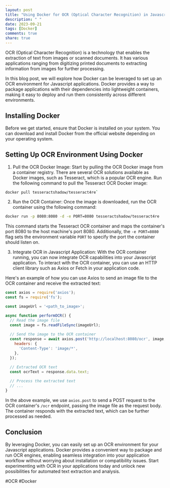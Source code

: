 ```yaml
---
layout: post
title: "Using Docker for OCR (Optical Character Recognition) in Javascript applications"
description: " "
date: 2023-09-21
tags: [Docker]
comments: true
share: true
---
```


OCR (Optical Character Recognition) is a technology that enables the extraction of text from images or scanned documents. It has various applications ranging from digitizing printed documents to extracting information from images for further processing.

In this blog post, we will explore how Docker can be leveraged to set up an OCR environment for Javascript applications. Docker provides a way to package applications with their dependencies into lightweight containers, making it easy to deploy and run them consistently across different environments.

## Installing Docker

Before we get started, ensure that Docker is installed on your system. You can download and install Docker from the official website depending on your operating system.

## Setting Up OCR Environment Using Docker

1. Pull the OCR Docker Image: Start by pulling the OCR Docker image from a container registry. There are several OCR solutions available as Docker images, such as Tesseract, which is a popular OCR engine. Run the following command to pull the Tesseract OCR Docker image:

```bash
docker pull tesseractshadow/tesseract4re`
```

2. Run the OCR Container: Once the image is downloaded, run the OCR container using the following command:

```bash
docker run -p 8080:8080 -d -e PORT=8080 tesseractshadow/tesseract4re
```

This command starts the Tesseract OCR container and maps the container's port 8080 to the host machine's port 8080. Additionally, the `-e PORT=8080` flag sets the environment variable `PORT` to specify the port the container should listen on.

3. Integrate OCR in Javascript Application: With the OCR container running, you can now integrate OCR capabilities into your Javascript application. To interact with the OCR container, you can use an HTTP client library such as Axios or Fetch in your application code.

Here's an example of how you can use Axios to send an image file to the OCR container and receive the extracted text:

```javascript
const axios = require('axios');
const fs = require('fs');

const imageUrl = '<path_to_image>';

async function performOCR() {
  // Read the image file
  const image = fs.readFileSync(imageUrl);
  
  // Send the image to the OCR container
  const response = await axios.post('http://localhost:8080/ocr', image, {
    headers: {
      'Content-Type': 'image/*',
    },
  });

  // Extracted OCR text
  const ocrText = response.data.text;
  
  // Process the extracted text
  // ...
}
```

In the above example, we use `axios.post` to send a POST request to the OCR container's `/ocr` endpoint, passing the image file as the request body. The container responds with the extracted text, which can be further processed as needed.

## Conclusion

By leveraging Docker, you can easily set up an OCR environment for your Javascript applications. Docker provides a convenient way to package and run OCR engines, enabling seamless integration into your application workflow without worrying about installation or compatibility issues. Start experimenting with OCR in your applications today and unlock new possibilities for automated text extraction and analysis.

#OCR #Docker